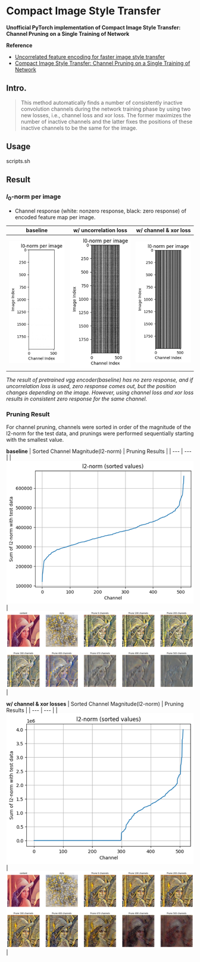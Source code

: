 Compact Image Style Transfer
==

**Unofficial PyTorch implementation of Compact Image Style Transfer: Channel Pruning on a Single Training of Network**

**Reference**
* [Uncorrelated feature encoding for faster image style transfer](https://linkinghub.elsevier.com/retrieve/pii/S0893608021000873)
* [Compact Image Style Transfer: Channel Pruning on a Single Training of Network](https://www.mdpi.com/1424-8220/22/21/8427)


## Intro.

> This method automatically finds a number of consistently inactive convolution channels during the network training phase by using two new losses, i.e., channel loss and xor loss. The former maximizes the number of inactive channels and the latter fixes the positions of these inactive channels to be the same for the image.


## Usage
scripts.sh


## Result

### $l_0$-norm per image
* Channel response (white: nonzero response, black: zero response) of encoded feature map per image.

| baseline | w/ uncorrelation loss | w/ channel & xor loss |
| --- | --- | --- |
| ![img1](./imgs/for_readme/l0_norm_baseline.png) | ![img2](./imgs/for_readme/l0_norm_with_uncorrelation.png) |![img3](./imgs/for_readme/l0_norm_with_ch_xor.png) |

*The result of pretrained vgg encoder(baseline) has no zero response, and if uncorrelation loss is used, zero response comes out, but the position changes depending on the image. However, using channel loss and xor loss results in consistent zero response for the same channel.*


### Pruning Result
For channel pruning, channels were sorted in order of the magnitude of the l2-norm for the test data, and prunings were performed sequentially starting with the smallest value.

**baseline**
| Sorted Channel Magnitude(l2-norm) | Pruning Results | 
| --- | --- |
| ![img4](./imgs/for_readme/l2_norm_sorted_values_baseline.png) | ![img5](./imgs/for_readme/prunings_baseline.png) |

**w/ channel & xor losses**
| Sorted Channel Magnitude(l2-norm) | Pruning Results | 
| --- | --- |
| ![img6](./imgs/for_readme/l2_norm_sorted_values_ch_xor.png) | ![img7](./imgs/for_readme/prunings_ch_xor.png) |
